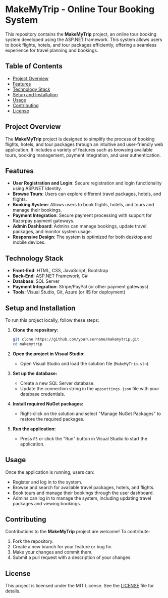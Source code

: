 
# MakeMyTrip - Online Tour Booking System

This repository contains the **MakeMyTrip** project, an online tour booking system developed using the ASP.NET framework. This system allows users to book flights, hotels, and tour packages efficiently, offering a seamless experience for travel planning and bookings.

## Table of Contents

- [Project Overview](#project-overview)
- [Features](#features)
- [Technology Stack](#technology-stack)
- [Setup and Installation](#setup-and-installation)
- [Usage](#usage)
- [Contributing](#contributing)
- [License](#license)

## Project Overview

The **MakeMyTrip** project is designed to simplify the process of booking flights, hotels, and tour packages through an intuitive and user-friendly web application. It includes a variety of features such as browsing available tours, booking management, payment integration, and user authentication.

## Features

- **User Registration and Login**: Secure registration and login functionality using ASP.NET Identity.
- **Browse Tours**: Users can explore different travel packages, hotels, and flights.
- **Booking System**: Allows users to book flights, hotels, and tours and manage their bookings.
- **Payment Integration**: Secure payment processing with support for Razorpay payment gateways.
- **Admin Dashboard**: Admins can manage bookings, update travel packages, and monitor system usage.
- **Responsive Design**: The system is optimized for both desktop and mobile devices.

## Technology Stack

- **Front-End**: HTML, CSS, JavaScript, Bootstrap
- **Back-End**: ASP.NET Framework, C#
- **Database**: SQL Server
- **Payment Integration**: Stripe/PayPal (or other payment gateways)
- **Tools**: Visual Studio, Git, Azure (or IIS for deployment)

## Setup and Installation

To run this project locally, follow these steps:

1. **Clone the repository:**
   ```bash
   git clone https://github.com/yourusername/makemytrip.git
   cd makemytrip
   ```

2. **Open the project in Visual Studio:**
   - Open Visual Studio and load the solution file (`MakeMyTrip.sln`).

3. **Set up the database:**
   - Create a new SQL Server database.
   - Update the connection string in the `appsettings.json` file with your database credentials.

4. **Install required NuGet packages:**
   - Right-click on the solution and select "Manage NuGet Packages" to restore the required packages.

5. **Run the application:**
   - Press `F5` or click the "Run" button in Visual Studio to start the application.

## Usage

Once the application is running, users can:

- Register and log in to the system.
- Browse and search for available travel packages, hotels, and flights.
- Book tours and manage their bookings through the user dashboard.
- Admins can log in to manage the system, including updating travel packages and viewing bookings.

## Contributing

Contributions to the **MakeMyTrip** project are welcome! To contribute:

1. Fork the repository.
2. Create a new branch for your feature or bug fix.
3. Make your changes and commit them.
4. Submit a pull request with a description of your changes.

## License

This project is licensed under the MIT License. See the [LICENSE](LICENSE) file for details.

